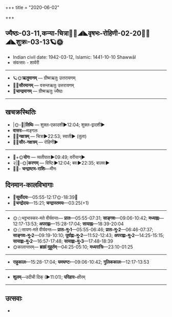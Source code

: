 +++
title = "2020-06-02"

+++
## ज्यैष्ठः-03-11,कन्या-चित्रा🌛🌌◢◣वृषभः-रोहिणी-02-20🌌🌞◢◣शुक्रः-03-13🪐🌞
- Indian civil date: 1942-03-12, Islamic: 1441-10-10 Shawwāl
- संवत्सरः - शार्वरी
___________________
- 🪐🌞**ऋतुमानम्** — ग्रीष्मऋतुः उत्तरायणम्
- 🌌🌞**सौरमानम्** — वसन्तऋतुः उत्तरायणम्
- 🌛**चान्द्रमानम्** — ग्रीष्मऋतुः ज्यैष्ठः
___________________


## खचक्रस्थितिः
- |🌞-🌛|**तिथिः** — शुक्ल-एकादशी►12:04; शुक्ल-द्वादशी►  
- **वासरः**—मङ्गलः  
- 🌌🌛**नक्षत्रम्** — चित्रा►22:53; स्वाती► (तुला)  
- 🌌🌞**सौर-नक्षत्रम्** — रोहिणी►  
___________________
- 🌛+🌞**योगः** — व्यतीपातः►09:49; वरीयान्►  
- २|🌛-🌞|**करणम्** — विष्टिः►12:04; बवः►22:35; बालवः►  
- 🌌🌛- **चन्द्राष्टम-राशिः**—मीनः  


## दिनमान-कालविभागाः
- 🌅**सूर्योदयः**—05:55-12:17🌞️-18:39🌇  
- 🌛**चन्द्रोदयः**—15:21; **चन्द्रास्तमयः**—03:25(+1)  
___________________
- 🌞⚝भट्टभास्कर-मते वीर्यवन्तः— **प्रातः**—05:55-07:31; **साङ्गवः**—09:06-10:42; **मध्याह्नः**—12:17-13:53; **अपराह्णः**—15:28-17:04; **सायाह्नः**—18:39-20:04  
- 🌞⚝सायण-मते वीर्यवन्तः— **प्रातः-मु॰1**—05:55-06:46; **प्रातः-मु॰2**—06:46-07:37; **साङ्गवः-मु॰2**—09:19-10:10; **पूर्वाह्णः-मु॰2**—11:52-12:43; **अपराह्णः-मु॰2**—14:25-15:15; **सायाह्णः-मु॰2**—16:57-17:48; **सायाह्णः-मु॰3**—17:48-18:39  
- 🌞कालान्तरम्— **ब्राह्मं मुहूर्तम्**—04:25-05:10; **मध्यरात्रिः**—23:10-01:25  
___________________
- **राहुकालः**—15:28-17:04; **यमघण्टः**—09:06-10:42; **गुलिककालः**—12:17-13:53  
___________________
- **शूलम्**—उदीची दिक् (►11:01); **परिहारः**–क्षीरम्  
___________________

## उत्सवाः
- 
